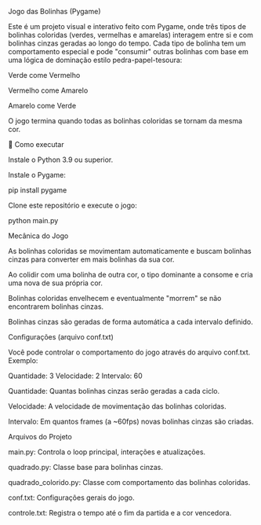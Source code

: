 Jogo das Bolinhas (Pygame)

Este é um projeto visual e interativo feito com Pygame, onde três tipos de bolinhas coloridas (verdes, vermelhas e amarelas) interagem entre si e com bolinhas cinzas geradas ao longo do tempo. Cada tipo de bolinha tem um comportamento especial e pode "consumir" outras bolinhas com base em uma lógica de dominação estilo pedra-papel-tesoura:

Verde come Vermelho

Vermelho come Amarelo

Amarelo come Verde

O jogo termina quando todas as bolinhas coloridas se tornam da mesma cor.

🔧 Como executar

Instale o Python 3.9 ou superior.

Instale o Pygame:

pip install pygame

Clone este repositório e execute o jogo:

python main.py

 Mecânica do Jogo

As bolinhas coloridas se movimentam automaticamente e buscam bolinhas cinzas para converter em mais bolinhas da sua cor.

Ao colidir com uma bolinha de outra cor, o tipo dominante a consome e cria uma nova de sua própria cor.

Bolinhas coloridas envelhecem e eventualmente "morrem" se não encontrarem bolinhas cinzas.

Bolinhas cinzas são geradas de forma automática a cada intervalo definido.

Configurações (arquivo conf.txt)

Você pode controlar o comportamento do jogo através do arquivo conf.txt. Exemplo:

Quantidade: 3
Velocidade: 2
Intervalo: 60

Quantidade: Quantas bolinhas cinzas serão geradas a cada ciclo.

Velocidade: A velocidade de movimentação das bolinhas coloridas.

Intervalo: Em quantos frames (a ~60fps) novas bolinhas cinzas são criadas.

 Arquivos do Projeto

main.py: Controla o loop principal, interações e atualizações.

quadrado.py: Classe base para bolinhas cinzas.

quadrado_colorido.py: Classe com comportamento das bolinhas coloridas.

conf.txt: Configurações gerais do jogo.

controle.txt: Registra o tempo até o fim da partida e a cor vencedora.



